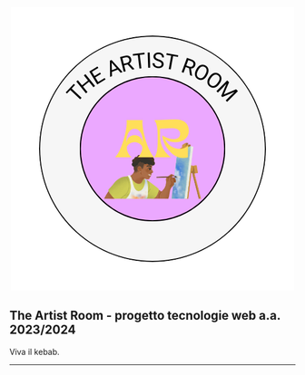 <p align="center">
  <img src="/public/images/the-artist-room-logo.png" />
</p>

## The Artist Room - progetto tecnologie web a.a. 2023/2024

Viva il kebab.

<hr>
